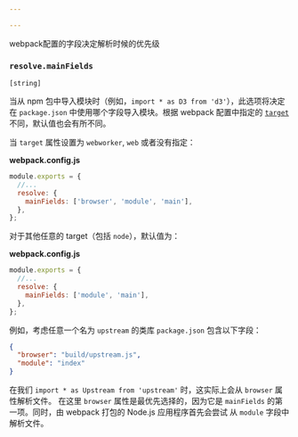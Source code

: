 ```yaml
---

---
```




webpack配置的字段决定解析时候的优先级

### `resolve.mainFields` 

```
[string]
```

当从 npm 包中导入模块时（例如，`import * as D3 from 'd3'`），此选项将决定在 `package.json` 中使用哪个字段导入模块。根据 webpack 配置中指定的 [`target`](https://webpack.docschina.org/concepts/targets) 不同，默认值也会有所不同。

当 `target` 属性设置为 `webworker`, `web` 或者没有指定：

**webpack.config.js**

```js
module.exports = {
  //...
  resolve: {
    mainFields: ['browser', 'module', 'main'],
  },
};
```

对于其他任意的 target（包括 `node`），默认值为：

**webpack.config.js**

```js
module.exports = {
  //...
  resolve: {
    mainFields: ['module', 'main'],
  },
};
```

例如，考虑任意一个名为 `upstream` 的类库 `package.json` 包含以下字段：

```json
{
  "browser": "build/upstream.js",
  "module": "index"
}
```

在我们 `import * as Upstream from 'upstream'` 时，这实际上会从 `browser` 属性解析文件。 在这里 `browser` 属性是最优先选择的，因为它是 `mainFields` 的第一项。同时，由 webpack 打包的 Node.js 应用程序首先会尝试 从 `module` 字段中解析文件。